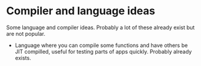 # Compiler and language ideas

Some language and compiler ideas. Probably a lot of these already exist but are not popular.

* Language where you can compile some functions and have others be JIT compilled, useful for testing parts of apps quickly. Probably already exists.

